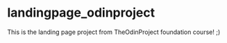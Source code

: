# landingpage_odinproject

This is the landing page project from TheOdinProject
foundation course! ;)
